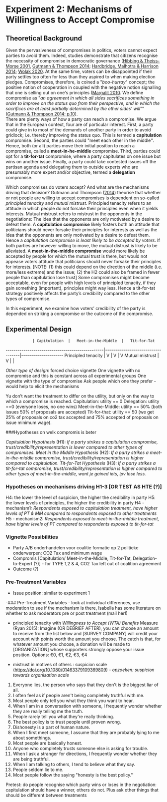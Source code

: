 # Experiment 2: Mechanisms of Willingness to Accept Compromise

## Theoretical Background
Given the pervasiveness of compromises in politics, voters cannot expect parties to avoid them.
Indeed, studies demonstrate that citizens recognise the necessity of compromise in democratic governance ([Hibbing &amp; Theiss-Morse 2001](https://www.jstor.org/stable/3117634), [Gutmann &amp; Thompson 2014](https://press.princeton.edu/books/paperback/9780691160856/the-spirit-of-compromise); [Hardbridge, Malhotra &amp; Harrison 2014](https://doi.org/10.1111/lsq.12048); [Wolak 2020](https://global.oup.com/academic/product/compromise-in-an-age-of-party-polarization-9780197510490?cc=nl\&lang=en\&). 
At the same time, voters can be disappointed if their party settles too often for less than they aspired to when making election pledges. 
Compromises, therefore, is coined a "_boo-hurray_" concept; the positive notion of cooperation in coupled with the negative notion signalling that one is selling out on one's principles ([Margalit 2010](https://press.princeton.edu/books/paperback/9780691158129/on-compromise-and-rotten-compromises).
We define compromise as "_an agreement in which all sides sacrifices something in order to improve on the status quo from their perspective, and in which the sacrifices are at least partially determined by the other sides’ will_”"([Gutmann &amp; Thompson 2014; p.10](https://press.princeton.edu/books/paperback/9780691160856/the-spirit-of-compromise)).  
There are plenty ways of how a party can reach a compromise. 
We argue that in the European context, four are of particular interest.
First,  a party could give in to most of the demands of another party in order to avoid gridlock; i.e. thereby improving the status quo.
This is termed a **capitulation** compromise.
Second, the parties could "meet each other in the middle''. 
Hence, both (or all) parties move their initial position to reach a compromise, called a **meet-in-he-middle** compromise.
Third, parties could opt for a **tit-for-tat** compromise, where a party capitulates on one issue but wins on another issue.
Finally, a party could take contested issues off the partisan agenda and delegating them to outside experts who are presumably more expert and/or objective, termed a **delegation** compromise.

Which compromises do voters accept? And what are the mechanisms driving that decision?
Gutmann and Thompson ([2014](https://press.princeton.edu/books/paperback/9780691160856/the-spirit-of-compromise)) theorise that whether or not people are willing to accept compromises is dependent on so-called _principled tenacity_ and _mutual mistrust_. 
Principled tenacity refers to an attitude in which people do not forsake their principles even when it yields interests.
Mutual mistrust refers to mistrust in the opponents in the negotiations: The idea that the opponents are only motivated by a desire to defeat them.
A **capitulation compromise** likely fosters both an attitude that politicians should never forsake their principles for interests as well as the idea that the opponents are only motivated by a desire to defeat them.
Hence a _capitulation compromise is least likely to be accepted by voters_.
If both parties are however willing to move, the mutual distrust is likely to be alleviated.
A **meet-in-the-middle compromise** would more likely be accepted by people for which the mutual trust is there, but would not appease voters attitude that politicians should never forsake their principles for interests. 
[NOTE: (1) this could depend on the direction of the middle (i.e. more/less extreme) and the issue; (2) the H2 could also be framed in fewer people than capitulation lose trust]
Some compromises might become acceptable, even for people with high levels of principled tenacity, if they gain something (important), principles might way less.
Hence a tit-for-tat strategy positively affects the party’s credibility compared to the other types of compromise.


In this experiment, we examine how voters’ credibility of the party is depended on striking a compromise or the outcome of the compromise.


## Experimental Design


 
				| Capitulation	|	Meet-in-the-Middle	|	Tit-for-Tat
-------------------------------------------------|-----------------------------------|---------------------
Principled tenacity	|	V		|		V			|	 	V
Mutual mistrust		|	V		|					|

*Other type of design*: forced choice vignette
One vignette with no compromise and this is constant across all experimental groups
One vignette with the type of compromise 
Ask people which one they prefer - would help to elicit the mechanisms


Yu don’t want the treatment to differ on the utility, but only on the way to which a compromise is reached. 
Capitulation: utility == 0
Delegation: utility ==0 (everyone loses, no one wins)
Meet-in-the-Middle: utility == 50\% (both issues 50\% of proposals are accepted)
Tit-for-that: utility == 50 (we get 25\% of proposals on co2 tax accepted and 75\% accepted of proposals on issue minimum wage).

###Hypotheses on welk compromis is beter

*Capitulation Hypothesis* (H1):  _If a party strikes a capitulation compromise, trust/credibility/representation is lower compared to other types of compromises._
*Meet in the Middle Hypothesis* (H2):  _If a party strikes a meet-in-the-middle compromise, trust/credibility/representation is higher compared to capitulation._
*Tit-for-Tat Hypothesis* (H3):  _If a party strikes a tit-for-tat compromise, trust/credibility/representation is higher compared to other types of meet-in-the-middle, want je gained iets, ipv lose less._

### Hypotheses on mechanisms driving H1-3 [OR TEST AS HTE (?)]

H4: the lower the level of suspicion, the higher the credibility in party 
H5: the lower levels of principles, the higher the credibility in party
H4 - mechanism1: _Respondents exposed to capitulation treatment, have higher levels of PT & MM compared to respondents exposed to other treatments_
H5 - mechanism2: _Respondents exposed to meet-in-the-middle treatment, have higher levels of PT  compared to respondents exposed to tit-for-tat_

### Vignette Possibilities

- Party A/B onderhandelen voor coalitie formatie op 2 politieke onderwerpen: CO2 Tax and minimum wage
- Compromis [Capitulation/ Meet-in-the-Middle, Tit-for-Tat, Delegation-to-Expert (?)] - for TYPE 1,2 & 4, CO2 Tax left out of coalition agreement
- Outcome (?)

### Pre-Treatment Variables

- Issue position: similar to experiment 1


-### Pre-Treatment Variables - look at individual differences, use moderation to see if the mechanism is there, Isabella has some literature on whether to ask moderators pre or post treatment (mail her!)

- principled tenacity with _Willingness to Accept (WTA) Benefits_ Measure (Ryan 2015):
Imagine (OR DEBRIEF AFTER), you can choose an amount to receive from the list below and [SURVEY COMPANY] will credit your account with points worth the amount you choose. The catch is that, for whatever amount you choose, a donation will be made to [ORGANIZATION] whose supporters strongly oppose your issue position.
Options: €0, €1, €2, €3, €4

- mistrust in motives of others : 
suspicion scale (https://doi.org/10.1080/01463379109369809) - *opzoeken: suspicion towards organisation scale*
1. Everyone lies, the person who says that they don't is the biggest liar of all.
2. I often feel as if people aren't being completely truthful with me.
3. Most people only tell you what they think you want to hear.
4. When I am in a conversation with someone, I frequently wonder whether they are really telling me the truth.
5. People rarely tell you what they're really thinking.
6. The best policy is to trust people until proven wrong.
7. Dishonesty is a part of human nature.
8. When I first meet someone, I assume that they are probably lying to me about somethings.
9. Most people are basically honest.
10. Anyone who completely trusts someone else is asking for trouble.
11. When I ask a stranger for directions, I frequently wonder whether they are being truthful.
12. When I am talking to others, I tend to believe what they say.
13. People seldom lie to me.
14. Most people follow the saying "honesty is the best policy."


Pretest: do people recognise which party wins or loses in the negotiation: capitulation should have a winner, others do not.
Plus ask other things that should be different between treatments
